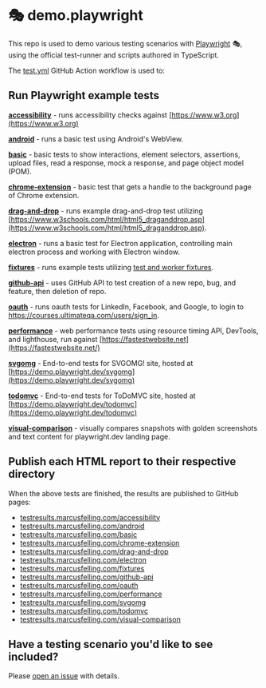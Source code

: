 # 🎭 demo.playwright

This repo is used to demo various testing scenarios with [Playwright](https://playwright.dev/) 🎭, using the official test-runner and scripts authored in TypeScript.

The [test.yml](../../actions/workflows/test.yml) GitHub Action workflow is used to:

## Run Playwright example tests

**[accessibility](./accessibility/tests/example.spec.ts)** - runs accessibility checks against [https://www.w3.org](https://www.w3.org)

**[android](./android/tests/example.spec.ts)** - runs a basic test using Android's WebView.

**[basic](./basic)** - basic tests to show interactions, element selectors, assertions, upload files, read a response, mock a response, and page object model (POM).

**[chrome-extension](./chrome-extension/tests/example.spec.ts)** - basic test that gets a handle to the background page of Chrome extension.

**[drag-and-drop](./drag-and-drop/tests/example.spec.ts)** - runs example drag-and-drop test utilizing [https://www.w3schools.com/html/html5_draganddrop.asp](https://www.w3schools.com/html/html5_draganddrop.asp).

**[electron](./electron/tests/example.spec.ts)** - runs a basic test for Electron application, controlling main electron process and working with Electron window.

**[fixtures](./fixtures/tests)** - runs example tests utilizing [test and worker fixtures](https://playwright.dev/docs/test-fixtures).

**[github-api](./github-api/tests/example.spec.ts)** - uses GitHub API to test creation of a new repo, bug, and feature, then deletion of repo.

**[oauth](./oauth/tests/example.spec.ts)** - runs oauth tests for LinkedIn, Facebook, and Google, to login to <https://courses.ultimateqa.com/users/sign_in>.

**[performance](./performance/tests/example.spec.ts)** - web performance tests using resource timing API, DevTools, and lighthouse, run against
[https://fastestwebsite.net](https://fastestwebsite.net/)

**[svgomg](./svgomg/tests/example.spec.ts)** - End-to-end tests for SVGOMG! site, hosted at [https://demo.playwright.dev/svgomg](https://demo.playwright.dev/svgomg)

**[todomvc](./todomvc/tests/example.spec.ts)** - End-to-end tests for ToDoMVC site, hosted at [https://demo.playwright.dev/todomvc](https://demo.playwright.dev/todomvc)

**[visual-comparison](./visual-comparison/tests/example.spec.ts)** - visually compares snapshots with golden screenshots and text content for playwright.dev landing page.

## Publish each HTML report to their respective directory

When the above tests are finished, the results are published to GitHub pages:

* [testresults.marcusfelling.com/accessibility](https://testresults.marcusfelling.com/accessibility)
* [testresults.marcusfelling.com/android](https://testresults.marcusfelling.com/android)
* [testresults.marcusfelling.com/basic](https://testresults.marcusfelling.com/basic)
* [testresults.marcusfelling.com/chrome-extension](https://testresults.marcusfelling.com/chrome-extension)
* [testresults.marcusfelling.com/drag-and-drop](https://testresults.marcusfelling.com/drag-and-drop)
* [testresults.marcusfelling.com/electron](https://testresults.marcusfelling.com/electron)
* [testresults.marcusfelling.com/fixtures](https://testresults.marcusfelling.com/fixtures)
* [testresults.marcusfelling.com/github-api](https://testresults.marcusfelling.com/github-api)
* [testresults.marcusfelling.com/oauth](https://testresults.marcusfelling.com/oauth)
* [testresults.marcusfelling.com/performance](https://testresults.marcusfelling.com/performance)
* [testresults.marcusfelling.com/svgomg](https://testresults.marcusfelling.com/svgomg)
* [testresults.marcusfelling.com/todomvc](https://testresults.marcusfelling.com/todomvc)
* [testresults.marcusfelling.com/visual-comparison](https://testresults.marcusfelling.com/visual-comparison)

## Have a testing scenario you'd like to see included?

Please [open an issue](../../issues/new?assignees=MarcusFelling&labels=testing-scenario-idea&template=testing-scenario-idea-template.md&title=%5BIdea+for+testing+scenario%5D) with details.
